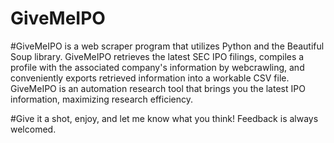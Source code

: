 # GiveMeIPO
#GiveMeIPO is a web scraper program that utilizes Python and the Beautiful Soup library. GiveMeIPO retrieves the latest SEC IPO filings, compiles a profile with the associated company's information by webcrawling, and conveniently exports retrieved information into a workable CSV file. GiveMeIPO is an automation research tool that brings you the latest IPO information, maximizing research efficiency.

#Give it a shot, enjoy, and let me know what you think! Feedback is always welcomed.
